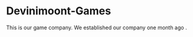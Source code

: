 # Devinimoont-Games
This is our game company. We established our company one month ago .

<!DOCTYPE html>
<html lang="tr">
<head>
      <meta charset="UTF-8">
      <meta http-equiv="X-UA-Compatible" content="IE=edge">
      <meta name="viewport" content="width=device-width, initial-scale=1.0">
      <title>Ana Sayfa | Devinimoont</title>
      <style>
            .who{
                  margin-left: 80px;
            }
            .who:hover{
                  text-decoration: underline;
                  cursor: pointer;
            }
            .kim{
                  margin-left: 120px;
                  margin-top: 50px;
                  font-size: 30px;
                  font-weight: bold;
                  border: none;
                  background-color: white;
                  cursor: pointer;
                  transition: background-color 0.15s, color 0.15s;
                  border-radius: 30px;
                  padding-right: 20px;
                  padding-left: 20px;
                  

            }
            .kim:hover{
                  background-color: black;
                  color: white;
                  border-radius: 30px;

            }
            .kim:active{
                  opacity: 0.7;
            }

            .proje{
                  margin-left: 220px;
                  margin-top: 50px;
                  font-size: 30px;
                  font-weight: bold;
                  border: none;
                  background-color: white;
                  cursor: pointer;
                  transition: background-color 0.15s, color 0.15s;
                  border-radius: 30px;
                  padding-left: 20px;
                  padding-right: 20px;
            }
            .proje:hover{
                  background-color: black;
                  color: white;
                  border-radius: 30px;

            }
            .proje:active{
                  opacity:0.7;
            }

            .contact{
                  margin-left: 250px;
                  margin-top: 50px;
                  font-size: 30px;
                  font-weight: bold;
                  border: none;
                  background-color: white;
                  cursor: pointer;
                  transition: background-color 0.15s, color 0.15s;
                  border-radius: 30px;
                  padding-left: 20px;
                  padding-right: 20px;
            }
            .contact:hover{
                  background-color: black;
                  color: white;
                  border-radius: 30px;

            }
            .contact:active{
                  opacity: 0.7;
            }



            

            
            .devinimoont{
                  font-size: 50px;
                  font-weight: bolder;
                  position: absolute;
                  margin-top:300px;
                  margin-left: 370px;
                  font-family: fantasy;
                  color: blue;
            }

    

      </style>
</head>
<body>
      <button class="kim"onclick="location='Hakkımızda.html'">Biz Kimiz?

      </button>

      

      <button class="proje" onclick="location='proje.html'">Yer Aldığımız Etkinlikler </button>

      <button class="contact"onclick="location='iletisim.html'">İletişim</button>

      <h2 class="devinimoont">DEVINIMOONT</h2>
      

</body>
</html>
